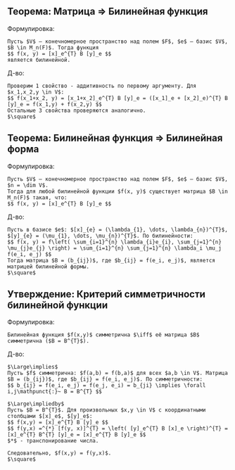 ## Теорема: Матрица $\Rightarrow$ Билинейная функция
Формулировка:
```spoiler-markdown
Пусть $V$ — конечномерное пространство над полем $F$, $e$ — базис $V$, $B \in M_n(F)$. Тогда функция
$$ f(x, y) = [x]_e^{T} B [y]_e $$
является билинейной.
```

Д-во:
```spoiler-markdown
Проверим 1 свойство - аддитивность по первому аргументу. Для $x_1,x_2,y \in V$:  
$$ f(x_1+x_2, y) = [x_1+x_2]_e^{T} B [y]_e = ([x_1]_e + [x_2]_e)^{T} B [y]_e = f(x_1,y) + f(x_2,y) $$
Остальные 3 свойства проверяются аналогично.
$\square$
```

## Теорема: Билинейная функция $\Rightarrow$ Билинейная форма
Формулировка:
```spoiler-markdown
Пусть $V$ — конечномерное пространство над полем $F$, $e$ — базис $V$, $n = \dim V$.
Тогда для любой билинейной функции $f(x, y)$ существует матрица $B \in M_n(F)$ такая, что:
$$ f(x, y) = [x]_e^{T} B [y]_e $$
```

Д-во:
```spoiler-markdown
Пусть в базисе $e$: $[x]_{e} = (\lambda_{1}, \dots, \lambda_{n})^{T}$, $[y]_{e} = (\mu_{1}, \dots, \mu_{n})^{T}$. По билинейности:  
$$ f(x, y) = f\left( \sum_{i=1}^{n} \lambda_{i}e_{i}, \sum_{j=1}^{n} \mu_{j}e_{j} \right) = \sum_{i=1}^{n} \sum_{j=1}^{n} \lambda_i \mu_j f(e_i, e_j) $$
Тогда матрица $B = (b_{ij})$, где $b_{ij} = f(e_i, e_j)$, является матрицей билинейной формы.
$\square$
```

## Утверждение: Критерий симметричности билинейной функции
Формулировка:
```spoiler-markdown
Билинейная функция $f(x,y)$ симметрична $\iff$ её матрица $B$ симметрична ($B = B^{T}$).
```

Д-во:
```spoiler-markdown
$\Large\implies$
Пусть $f$ симметрична: $f(a,b) = f(b,a)$ для всех $a,b \in V$. Матрица $B = (b_{ij})$, где $b_{ij} = f(e_i, e_j)$. По симметричности:
$$ b_{ij} = f(e_i, e_j) = f(e_j, e_i) = b_{ji} \implies \forall i,j\mathpunct{:}~ B = B^{T} $$

$\Large\impliedby$
Пусть $B = B^{T}$. Для произвольных $x,y \in V$ с координатными столбцами $[x]_e$, $[y]_e$:  
$$ f(x,y) = [x]_e^{T} B [y]_e $$
$$ f(y,x) =^{*} [f(y, x)]^{T} = \left( [y]_e^{T} B [x]_e \right)^{T} = [x]_e^{T} B^{T} [y]_e = [x]_e^{T} B [y]_e $$
$*$ - транспонирование числа.

Следовательно, $f(x,y) = f(y,x)$.  
$\square$
```